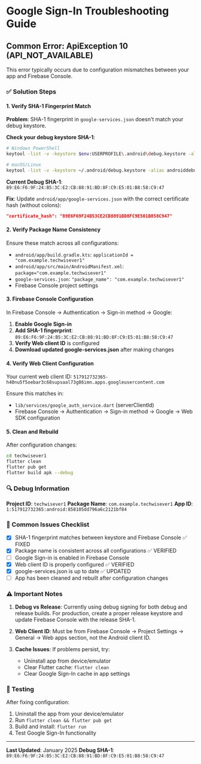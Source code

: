 # Google Sign-In Troubleshooting Guide

## Common Error: ApiException 10 (API_NOT_AVAILABLE)

This error typically occurs due to configuration mismatches between your app and Firebase Console.

### ✅ Solution Steps

#### 1. Verify SHA-1 Fingerprint Match

**Problem**: SHA-1 fingerprint in `google-services.json` doesn't match your debug keystore.

**Check your debug keystore SHA-1**:
```bash
# Windows PowerShell
keytool -list -v -keystore $env:USERPROFILE\.android\debug.keystore -alias androiddebugkey -storepass android -keypass android

# macOS/Linux
keytool -list -v -keystore ~/.android/debug.keystore -alias androiddebugkey -storepass android -keypass android
```

**Current Debug SHA-1**: `89:E6:F6:9F:24:B5:3C:E2:CB:88:91:BD:8F:C9:E5:01:B8:58:C9:47`

**Fix**: Update `android/app/google-services.json` with the correct certificate hash (without colons):
```json
"certificate_hash": "89E6F69F24B53CE2CB8891BD8FC9E501B858C947"
```

#### 2. Verify Package Name Consistency

Ensure these match across all configurations:
- `android/app/build.gradle.kts`: `applicationId = "com.example.techwisever1"`
- `android/app/src/main/AndroidManifest.xml`: `package="com.example.techwisever1"`
- `google-services.json`: `"package_name": "com.example.techwisever1"`
- Firebase Console project settings

#### 3. Firebase Console Configuration

In Firebase Console → Authentication → Sign-in method → Google:

1. **Enable Google Sign-in**
2. **Add SHA-1 fingerprint**: `89:E6:F6:9F:24:B5:3C:E2:CB:88:91:BD:8F:C9:E5:01:B8:58:C9:47`
3. **Verify Web client ID** is configured
4. **Download updated google-services.json** after making changes

#### 4. Verify Web Client Configuration

Your current web client ID: `517912732365-h40nu5f5oebar3c68supsaal73g86imn.apps.googleusercontent.com`

Ensure this matches in:
- `lib/services/google_auth_service.dart` (serverClientId)
- Firebase Console → Authentication → Sign-in method → Google → Web SDK configuration

#### 5. Clean and Rebuild

After configuration changes:
```bash
cd techwisever1
flutter clean
flutter pub get
flutter build apk --debug
```

### 🔍 Debug Information

**Project ID**: `techwisever1`
**Package Name**: `com.example.techwisever1`
**App ID**: `1:517912732365:android:858105dd796a6c2121bf84`

### 📝 Common Issues Checklist

- [x] SHA-1 fingerprint matches between keystore and Firebase Console ✅ FIXED
- [x] Package name is consistent across all configurations ✅ VERIFIED
- [ ] Google Sign-in is enabled in Firebase Console
- [x] Web client ID is properly configured ✅ VERIFIED
- [x] google-services.json is up to date ✅ UPDATED
- [ ] App has been cleaned and rebuilt after configuration changes

### ⚠️ Important Notes

1. **Debug vs Release**: Currently using debug signing for both debug and release builds. For production, create a proper release keystore and update Firebase Console with the release SHA-1.

2. **Web Client ID**: Must be from Firebase Console → Project Settings → General → Web apps section, not the Android client ID.

3. **Cache Issues**: If problems persist, try:
   - Uninstall app from device/emulator
   - Clear Flutter cache: `flutter clean`
   - Clear Google Sign-In cache in app settings

### 🚀 Testing

After fixing configuration:
1. Uninstall the app from your device/emulator
2. Run `flutter clean && flutter pub get`
3. Build and install: `flutter run`
4. Test Google Sign-In functionality

---

**Last Updated**: January 2025
**Debug SHA-1**: `89:E6:F6:9F:24:B5:3C:E2:CB:88:91:BD:8F:C9:E5:01:B8:58:C9:47`

